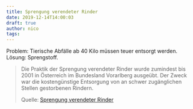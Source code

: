 ```yaml
---
title: Sprengung verendeter Rinder
date: 2019-12-14T14:00:03
draft: true
author: nico
tags: 
---
```


Problem: Tierische Abfälle ab 40 Kilo müssen teuer entsorgt werden.
Lösung: Sprengstoff.

> Die Praktik der Sprengung verendeter Rinder wurde zumindest bis 2001 in
> Österreich im Bundesland Vorarlberg ausgeübt. Der Zweck war die kostengünstige
> Entsorgung von an schwer zugänglichen Stellen gestorbenen Rindern.
>
> Quelle: [Sprengung verendeter Rinder](https://de.wikipedia.org/wiki/Sprengung_verendeter_Rinder)
